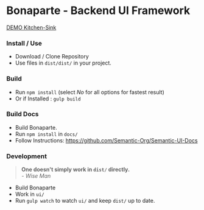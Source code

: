 # Bonaparte - Backend UI Framework

[DEMO Kitchen-Sink](https://github.dowjones.net/pages/adrianp/bonaparte/dist/examples/kitchen-sink)

### Install / Use

- Download / Clone Repository
- Use files in `dist/dist/` in your project.

### Build

- Run `npm install` (select _No_ for all options for fastest result)
- Or if Installed : `gulp build` 

### Build Docs 

- Build Bonaparte.
- Run `npm install` in `docs/`
- Follow Instructions: https://github.com/Semantic-Org/Semantic-UI-Docs

### Development

> __One doesn't simply work in `dist/` directly.__ <br>
> _- Wise Man_

- Build Bonaparte 
- Work in `ui/`
- Run `gulp watch` to watch `ui/` and keep `dist/` up to date.
